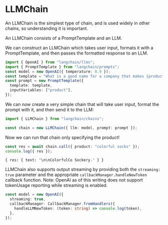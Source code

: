 # LLMChain

An LLMChain is the simplest type of chain, and is used widely in other chains, so understanding it is important.

An LLMChain consists of a PromptTemplate and an LLM.

We can construct an LLMChain which takes user input, formats it with a PromptTemplate, and then passes the formatted response to an LLM.

```typescript
import { OpenAI } from "langchain/llms";
import { PromptTemplate } from "langchain/prompts";
const model = new OpenAI({ temperature: 0.9 });
const template = "What is a good name for a company that makes {product}?";
const prompt = new PromptTemplate({
  template: template,
  inputVariables: ["product"],
});
```

We can now create a very simple chain that will take user input, format the prompt with it, and then send it to the LLM:

```typescript
import { LLMChain } from "langchain/chains";

const chain = new LLMChain({ llm: model, prompt: prompt });
```

Now we can run that chain only specifying the product!

```typescript
const res = await chain.call({ product: "colorful socks" });
console.log({ res });
```

```shell
{ res: { text: '\n\nColorfulCo Sockery.' } }
```

LLMChain also supports output streaming by providing both the `streaming: true` parameter and the appropriate `callbackManager.handleNewToken` callback function. Note: OpenAI as of this writing does not support tokenUsage reporting while streaming is enabled.

```typescript
const model = new OpenAI({
  streaming: true,
  callbackManager: CallbackManager.fromHandlers({
    handleLLMNewToken: (token: string) => console.log(token),
  },
});
```
